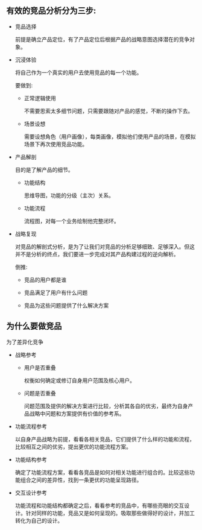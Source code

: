 ## 有效的竞品分析分为三步:

- 竞品选择

    前提是确立产品定位，有了产品定位后根据产品的战略意图选择潜在的竞争对象。

- 沉浸体验

    将自己作为一个真实的用户去使用竞品的每一个功能。

    要做到:

    - 正常逻辑使用

        不需要思索太多细节问题，只需要跟随对产品的感觉，不断的操作下去。

    - 场景设想

        需要设想角色（用户画像），每类画像，模拟他们使用产品的场景，在模拟场景下再次使用竞品功能。

- 产品解剖

    目的是了解产品的细节。

    - 功能结构

        思维导图，功能的分级（主次）关系。

    - 功能流程

        流程图，对每一个业务绘制他完整闭环。

- 战略复现

    对竞品的解剖式分析，是为了让我们对竞品的分析足够细致、足够深入。但这并不是分析的终点，我们要进一步完成对其产品构建过程的逆向解析。

    倒推:

    - 竞品的用户都是谁

    - 竞品满足了用户有什么问题

    - 竞品为这些问题提供了什么解决方案

## 为什么要做竞品

为了差异化竞争

- 战略参考

    - 用户是否重叠

        权衡如何确定或修订自身用户范围及核心用户。

    - 问题是否重叠

        问题范围及提供的解决方案进行比较，分析其各自的优劣，最终为自身产品战略中问题和方案提供有价值的参考系。

- 功能流程参考

    以自身产品战略为前提，看看各相关竞品，它们提供了什么样的功能和流程，比较相互之间的优劣，提出更优的功能流程方案。

- 功能结构参考

    确定了功能流程方案，看看各竞品是如何对相关功能进行组合的。比较这些功能组合之间的差异性，找到一条更优的功能呈现路径。

- 交互设计参考

    功能流程和功能结构都确定之后，看看参考的竞品中，有哪些亮眼的交互设计。针对同样的功能，竞品又是如何呈现的。吸取那些做得好的设计，并加工转化为自己的设计。
